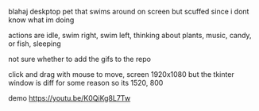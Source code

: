 blahaj deskptop pet that swims around on screen but scuffed since i dont know what im doing 

actions are idle, swim right, swim left, thinking about plants, music, candy, or fish, sleeping

not sure whether to add the gifs to the repo 

click and drag with mouse to move, screen 1920x1080 but the tkinter window is diff for some reason so its 1520, 800

demo 
https://youtu.be/K0QiKg8L7Tw
